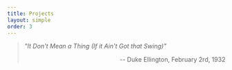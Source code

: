 ```yaml
---
title: Projects
layout: simple
order: 3
---
```


> *"It Don't Mean a Thing (If it Ain't Got that Swing)"*
> 
><p align="right">-- Duke Ellington, February 2rd, 1932</p>
